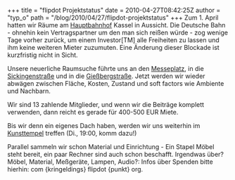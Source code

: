 +++
title = "flipdot Projektstatus"
date = 2010-04-27T08:42:25Z
author = "typ_o"
path = "/blog/2010/04/27/flipdot-projektstatus"
+++
Zum 1. April hatten wir Räume am
[Hauptbahnhof](http://flipdot.org/wiki/index.php?title=Raumsuche/G%C3%BCterabfertigung)
Kassel in Aussicht. Die Deutsche Bahn - ohnehin kein Vertragspartner um
den man sich reißen würde - zog wenige Tage vorher zurück, um einem
Investor\[TM\] alle Freiheiten zu lassen und ihm keine weiteren Mieter
zuzumuten. Eine Änderung dieser Blockade ist kurzfristig nicht in
Sicht.  
  
Unsere neuerliche Raumsuche führte uns an den
[Messeplatz](http://flipdot.org/wiki/index.php?title=Raumsuche/Messeplatz),
in die
[Sickingenstraße](http://flipdot.org/wiki/index.php?title=Raumsuche/Sickingenstrasse)
und in die
[Gießbergstraße](http://flipdot.org/wiki/index.php?title=Raumsuche/Gie%C3%9Fbergstra%C3%9Fe).
Jetzt werden wir wieder abwägen zwischen Fläche, Kosten, Zustand und
soft factors wie Ambiente und Nachbarn.  
  
Wir sind 13 zahlende Mitglieder, und wenn wir die Beiträge komplett
verwenden, dann reicht es gerade für 400-500 EUR Miete.  
  
Bis wir denn ein eigenes Dach haben, werden wir uns weiterhin im
[Kunsttempel](http://flipdot.org/blog/index.php?/archives/47-Ab-jetzt-immer-Dienstags.html)
treffen (Di., 19:00, komm dazu\!)  
  
Parallel sammeln wir schon Material und Einrichtung - Ein Stapel Möbel
steht bereit, ein paar Rechner sind auch schon beschafft. Irgendwas
über? Möbel, Material, Meßgeräte, Lampen, Audio?: Infos über Spenden
bitte hierhin: com {kringeldings} flipdot {punkt} org.
